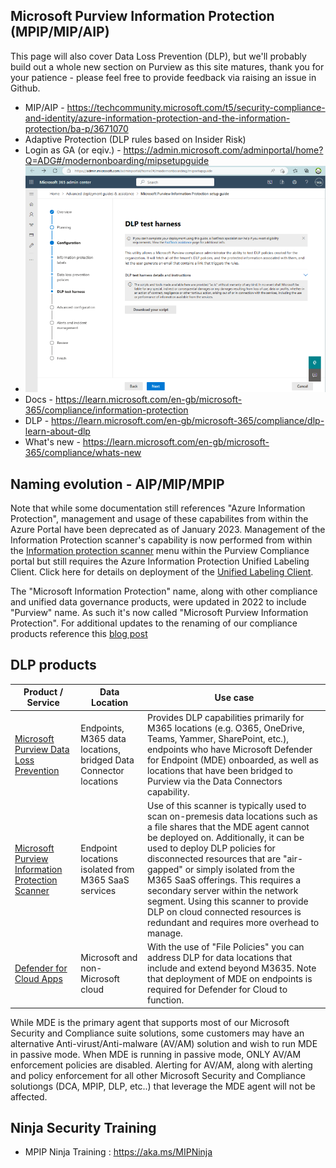 ## **Microsoft Purview Information Protection (MPIP/MIP/AIP)**

This page will also cover Data Loss Prevention (DLP), but we'll probably build out a whole new section on Purview as this site matures, thank you for your patience - please feel free to provide feedback via raising an issue in Github.

- MIP/AIP - <https://techcommunity.microsoft.com/t5/security-compliance-and-identity/azure-information-protection-and-the-information-protection/ba-p/3671070>
-   Adaptive Protection (DLP rules based on Insider Risk)
-   Login as GA (or eqiv.) - <https://admin.microsoft.com/adminportal/home?Q=ADG#/modernonboarding/mipsetupguide>
-   ![](./images/image2.png)
-   Docs - <https://learn.microsoft.com/en-gb/microsoft-365/compliance/information-protection>
-   DLP - <https://learn.microsoft.com/en-gb/microsoft-365/compliance/dlp-learn-about-dlp>
-   What's new - <https://learn.microsoft.com/en-gb/microsoft-365/compliance/whats-new>

## **Naming evolution - AIP/MIP/MPIP**

Note that while some documentation still references "Azure Information Protection", management and usage of these capabilites from within the Azure Portal have been deprecated as of January 2023. Management of the Information Protection scanner's capability is now performed from within the [Information protection scanner](https://compliance.microsoft.com/compliancesettings) menu within the Purview Compliance portal but still requires the Azure Information Protection Unified Labeling Client. Click here for details on deployment of the [Unified Labeling Client](https://learn.microsoft.com/en-us/microsoft-365/compliance/deploy-scanner-configure-install).

The "Microsoft Information Protection" name, along with other compliance and unified data governance products, were updated in 2022 to include "Purview" name. As such it's now called "Microsoft Purview Information Protection". For additional updates to the renaming of our compliance products reference this [blog post](https://www.microsoft.com/en-us/security/blog/2022/04/19/the-future-of-compliance-and-data-governance-is-here-introducing-microsoft-purview/)

## **DLP products**
| Product / Service | Data Location | Use case |
|---|---|---|
| [Microsoft Purview Data Loss Prevention](https://compliance.microsoft.com/datalossprevention) | Endpoints, M365 data locations, bridged Data Connector locations | Provides DLP capabilities primarily for M365 locations (e.g. O365, OneDrive, Teams, Yammer, SharePoint, etc.), endpoints who have Microsoft Defender for Endpoint (MDE) onboarded,  as well as locations that have been bridged to Purview via the Data Connectors capability. |
| [Microsoft Purview Information Protection Scanner](https://compliance.microsoft.com/compliancesettings/scanner_onboarding) | Endpoint locations isolated from M365 SaaS services | Use of this scanner is typically used to scan on-premesis data locations such as a file shares that the MDE agent cannot be deployed on. Additionally, it can be used to deploy DLP policies for disconnected resources that are "air-gapped" or simply isolated from the M365 SaaS offerings. This requires a secondary server within the network segment. Using this scanner to provide DLP on cloud connected resources is redundant and requires more overhead to manage.|
| [Defender for Cloud Apps](https://security.microsoft.com/cloudapps) | Microsoft and non-Microsoft cloud | With the use of "File Policies" you can address DLP for data locations that include and extend beyond M3635. Note that deployment of MDE on endpoints is required for Defender for Cloud to function.|

While MDE is the primary agent that supports most of our Microsoft Security and Compliance suite solutions, some customers may have an alternative Anti-virust/Anti-malware (AV/AM) solution and wish to run MDE in passive mode. When MDE is running in passive mode, ONLY AV/AM enforcement policies are disabled. Alerting for AV/AM, along with alerting and policy enforcement for all other Microsoft Security and Compliance solutiongs (DCA, MPIP, DLP, etc..) that leverage the MDE agent will not be affected.

## **Ninja Security Training**

-   MPIP Ninja Training : <https://aka.ms/MIPNinja>


